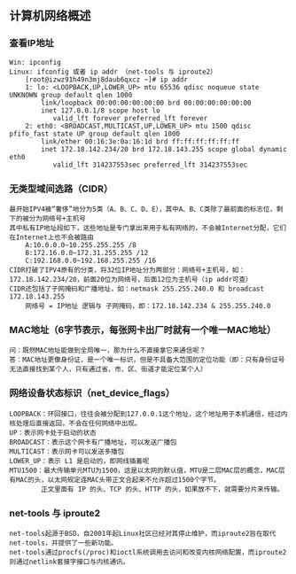 
## 计算机网络概述
### 查看IP地址
    Win: ipconfig
    Linux: ifconfig 或者 ip addr （net-tools 与 iproute2）
        [root@izwz91h49n3mj8daub6qxcz ~]# ip addr
        1: lo: <LOOPBACK,UP,LOWER_UP> mtu 65536 qdisc noqueue state UNKNOWN group default qlen 1000
            link/loopback 00:00:00:00:00:00 brd 00:00:00:00:00:00
            inet 127.0.0.1/8 scope host lo
               valid_lft forever preferred_lft forever
        2: eth0: <BROADCAST,MULTICAST,UP,LOWER_UP> mtu 1500 qdisc pfifo_fast state UP group default qlen 1000
            link/ether 00:16:3e:0a:16:1d brd ff:ff:ff:ff:ff:ff
            inet 172.18.142.234/20 brd 172.18.143.255 scope global dynamic eth0
               valid_lft 314237553sec preferred_lft 314237553sec
    
### 无类型域间选路（CIDR）
    最开始IPV4被“奢侈”地分为5类（A、B、C、D、E），其中A、B、C类除了最前面的标志位，剩下的被分为网络号+主机号
    其中私有IP地址段如下，这些地址是专门拿出来用于私有网络的，不会被Internet分配，它们在Internet上也不会被路由
        A:10.0.0.0~10.255.255.255 /8
        B:172.16.0.0~172.31.255.255 /12
        C:192.168.0.0~192.168.255.255 /16
    CIDR打破了IPV4原有的分类，将32位IP地址分为两部分：网络号+主机号，如：172.18.142.234/20，前面20位为网络号，后面12位为主机号（ip addr可查）
    CIDR还包括了子网掩码和广播地址，如：netmask 255.255.240.0 和 broadcast 172.18.143.255
        网络号 = IP地址 逻辑与 子网掩码，即：172.18.142.234 & 255.255.240.0

### MAC地址（6字节表示，每张网卡出厂时就有一个唯一MAC地址）
    问：既然MAC地址能做到全局唯一，那为什么不直接拿它来通信呢？
    答：MAC地址更像身份证，是一个唯一标识，但是不具备大范围的定位功能（即：只有身份证号无法直接找到某个人，只有通过省、市、区、街道才能定位某个人）
    
### 网络设备状态标识（net_device_flags）
    LOOPBACK：环回接口，往往会被分配到127.0.0.1这个地址，这个地址用于本机通信，经过内核处理后直接返回，不会在任何网络中出现。
    UP：表示网卡处于启动的状态
    BROADCAST：表示这个网卡有广播地址，可以发送广播包
    MULTICAST：表示网卡可以发送多播包
    LOWER_UP：表示 L1 是启动的，即网线插着呢
    MTU1500：最大传输单元MTU为1500，这是以太网的默认值，MTU是二层MAC层的概念，MAC层有MAC的头，以太网规定连MAC头带正文合起来不允许超过1500个字节。
            正文里面有 IP 的头、TCP 的头、HTTP 的头，如果放不下，就需要分片来传输。 
  
### net-tools 与 iproute2  
    net-tools起源于BSD，自2001年起Linux社区已经对其停止维护，而iproute2旨在取代net-tools，并提供了一些新功能。
    net-tools通过procfs(/proc)和ioctl系统调用去访问和改变内核网络配置，而iproute2则通过netlink套接字接口与内核通讯。  